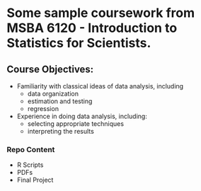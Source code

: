 # Some sample coursework from MSBA 6120 - Introduction to Statistics for Scientists.

## Course Objectives:

<ul>
<li>Familiarity with classical ideas of data analysis, including
<ul>
<li>data organization</li>
<li>estimation and testing</li>
<li>regression</li>
</ul>
</li>
<li>Experience in doing data analysis, including:
<ul>
<li>selecting appropriate techniques</li>
<li>interpreting the results</li>
</ul>
</li>
</ul>

### Repo Content
* R Scripts
* PDFs
* Final Project
